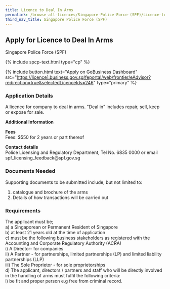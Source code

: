 ```yaml
---
title: Licence to Deal In Arms
permalink: /browse-all-licences/Singapore-Police-Force-(SPF)/Licence-to-Deal-In-Arms
third_nav_title: Singapore Police Force (SPF)
---
```


## Apply for Licence to Deal In Arms

Singapore Police Force (SPF)

{% include spcp-text.html type="cp" %}

{% include button.html text="Apply on GoBusiness Dashboard" src="https://licence1.business.gov.sg/feportal/web/frontier/eAdvisor?redirection=true&selectedLicenceIds=246" type="primary" %}

<H3>Application Details</H3>

<p>A licence for company to deal in arms. "Deal in" includes repair, sell, keep or expose for sale.</p>

<strong>Additional Information</strong>

<p><strong>Fees</strong><br>
Fees: $550 for 2 years or part thereof</p>

<p><strong>Contact details</strong><br>Police Licensing and Regulatory Department, Tel No. 6835 0000 or email spf_licensing_feedback@spf.gov.sg</p>


<H3>Documents Needed</H3>

<p>Supporting documents to be submitted include, but not limited to:</p>
<ol>
<li>catalogue and brochure of the arms</li>
<li>Details of how transactions will be carried out</li>
</ol>

<H3>Requirements</H3>

<p>The applicant must be;<br>
a) a Singaporean or Permanent Resident of Singapore<br>
b) at least 21 years old at the time of application<br>
c) must be the following business stakeholders as registered with the Accounting and Corporate Regulatory Authority (ACRA)
<br />i) A Director- for companies<br />ii) A Partner - for partnerships, limited partnerships (LP) and limited liability partnerships (LLP)<br />iii) The Sole Proprietor - for sole proprietorships<br>
d) The applicant, directors / partners and staff who will be directly involved in the handling of arms must fulfil the following criteria:<br>
i) be fit and proper person e.g free from criminal record.</p>

